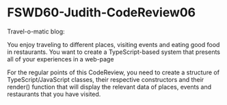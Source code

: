 # FSWD60-Judith-CodeReview06

Travel-o-matic blog:

You enjoy traveling to different places, visiting events and eating good food in restaurants.
You want to create a TypeScript-based system that presents all of your experiences in a web-page


For the regular points of this CodeReview, you need to create a structure of TypeScript/JavaScript classes, 
their respective constructors and their render() function that will display the relevant data of places, 
events and restaurants that you have visited.
